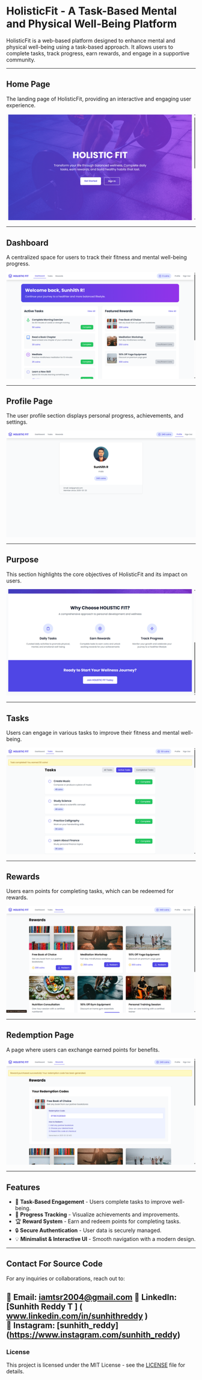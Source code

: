 # HolisticFit - A Task-Based Mental and Physical Well-Being Platform

HolisticFit is a web-based platform designed to enhance mental and physical well-being using a task-based approach. It allows users to complete tasks, track progress, earn rewards, and engage in a supportive community.

---

## **Home Page**
The landing page of HolisticFit, providing an interactive and engaging user experience.

![Home Page](home.png)

---

## **Dashboard**
A centralized space for users to track their fitness and mental well-being progress.

![Dashboard](dashboard.png)

---

## **Profile Page**
The user profile section displays personal progress, achievements, and settings.

![Profile Page](profile.png)

---

## **Purpose**
This section highlights the core objectives of HolisticFit and its impact on users.

![Purpose](purpose.png)

---

## **Tasks**
Users can engage in various tasks to improve their fitness and mental well-being.

![Tasks](tasks.png)

---

## **Rewards**
Users earn points for completing tasks, which can be redeemed for rewards.

![Rewards](rewards.png)

---

## **Redemption Page**
A page where users can exchange earned points for benefits.

![Redemption](redemption.png)

---

## **Features**
- 📌 **Task-Based Engagement** - Users complete tasks to improve well-being.
- 🎯 **Progress Tracking** - Visualize achievements and improvements.
- 🏆 **Reward System** - Earn and redeem points for completing tasks.
- 🔒 **Secure Authentication** - User data is securely managed.
- 💡 **Minimalist & Interactive UI** - Smooth navigation with a modern design.

---

## **Contact For Source Code**
For any inquiries or collaborations, reach out to:

📧 **Email**: iamtsr2004@gmail.com 
🔗 **LinkedIn**: [Sunhith Reddy T ] ( www.linkedin.com/in/sunhithreddy )  
📸 **Instagram**: [sunhith_reddy]   (https://www.instagram.com/sunhith_reddy)  
---

### **License**
This project is licensed under the MIT License - see the [LICENSE](LICENSE) file for details.

